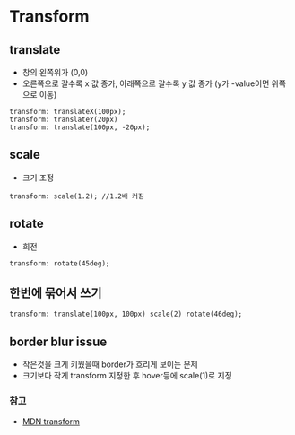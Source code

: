 # Transform

## translate
- 창의 왼쪽위가 (0,0)
- 오른쪽으로 갈수록 x 값 증가, 아래쪽으로 갈수록 y 값 증가 (y가 -value이면 위쪽으로 이동)
```
transform: translateX(100px);
transform: translateY(20px)
transform: translate(100px, -20px);
```

## scale
- 크기 조정
```
transform: scale(1.2); //1.2배 커짐
```

## rotate
- 회전
```
transform: rotate(45deg);
```
## 한번에 묶어서 쓰기
```
transform: translate(100px, 100px) scale(2) rotate(46deg);
```

## border blur issue
- 작은것을 크게 키웠을때 border가 흐리게 보이는 문제
- 크기보다 작게 transform 지정한 후 hover등에 scale(1)로 지정

### 참고
- [MDN transform](https://developer.mozilla.org/en-US/docs/Web/CSS/transform)